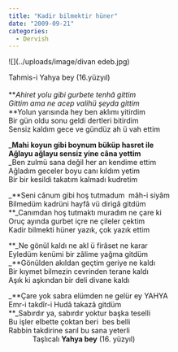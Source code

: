 ```yaml
---
title: "Kadir bilmektir hüner"
date: "2009-09-21"
categories: 
  - Dervish
---
```


![](../uploads/image/divan edeb.jpg)

Tahmis-i Yahya bey (16.yüzyıl)  
   
**_Ahiret yolu gibi gurbete tenhâ gittim   
Gittim ama ne acep valihü şeyda gittim_  
**Yolun yarısında hey ben aklımı yitirdim  
Bir gün oldu sonu geldi dertleri bitirdim  
Sensiz kaldım gece ve gündüz ah ü vah ettim

_**Mahi koyun gibi boynum büküp hasret ile  
Ağlayu ağlayu sensiz yine câna yettim**  
_Ben zulmü sana değil her an kendime ettim  
Ağladım geceler boyu canı kıldım yetim  
Bir bir kesildi takatım kalmadı kudretim

_**Seni cânum gibi hoş tutmadum  mâh-i siyâm  
Bilmedüm kadrüni hayfâ vü dirigâ gitdüm  
**_Canımdan hoş tutmaktı muradım ne çare ki  
Oruç ayında gurbet içre ne çileler çektim  
Kadir bilmekti hüner yazık, çok yazık ettim

**_Ne gönül kaldı ne akl ü firâset ne karar  
Eyledüm kenümi bir zâlime yağma gitdüm  
_**Gönülden akıldan geçtim geriye ne kaldı  
Bir kıymet bilmezin cevrinden terane kaldı  
Aşık ki aşkından bir deli divane kaldı

_**Çare yok sabra elümden ne gelür ey YAHYA  
Emr-i takdîr-i Hudâ takazâ gitdüm  
**_Sabırdır ya, sabırdır yoktur başka teselli  
Bu işler elbette çoktan beri  bes belli  
Rabbin takdirine sarıl bu sana yeterli  
            Taşlıcalı **Yahya bey** (16. yüzyıl)
